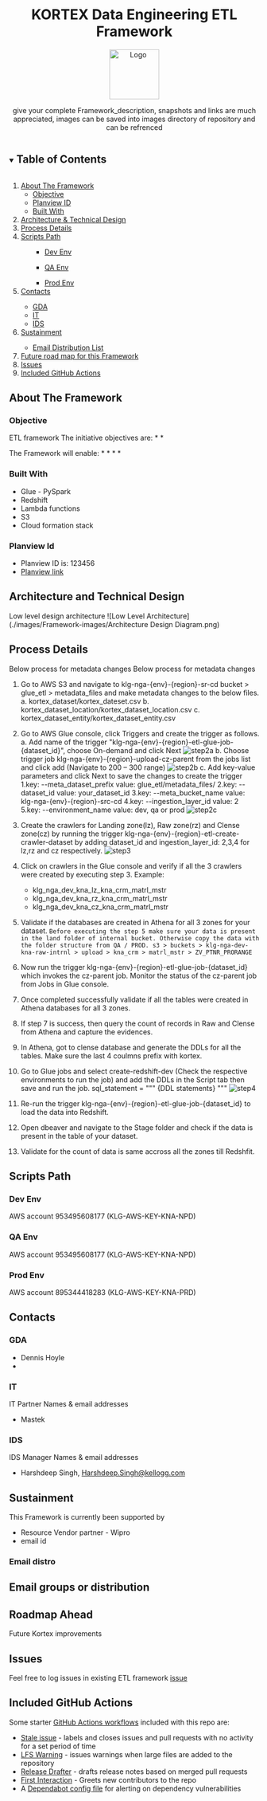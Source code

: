 <!-- Framework Title description and logo -->
<h1 align="center">KORTEX Data Engineering ETL Framework</h1>
<p align="center">
  <a href="https://github.com/kelloggcompany/kortex-etl-pipeline-devops">
    <img src="images/Global Data & Analytics_Logo_Block.gif" alt="Logo" width="100" height="100">
  </a>
</p>
<p align="center">
    give your complete Framework_description, snapshots and links are much appreciated, images can be saved into images directory of repository and can be refrenced
</p>



<!-- TABLE OF CONTENTS -->
<details open="open">
  <summary><h2 style="display: inline-block">Table of Contents</h2></summary>
  <ol>
    <li>
      <a href="#about-the-Framework">About The Framework</a>
      <ul>
        <li><a href="#Objective">Objective</a></li>
        <li><a href="#planview-id">Planview ID</a></li>
        <li><a href="#built-with">Built With</a></li>
      </ul>
    </li>
	<li><a href="#architecture-and-technical-design">Architecture & Technical Design</a></li>
	<li><a href="#process-details">Process Details</a></li>
    <li>
      <a href="#scripts-path">Scripts Path</a>
      <ul>
          <ul><li><a href="#dev-env">Dev Env</a></li></ul>
		  <ul><li><a href="#qa-env">QA Env</a></li></ul>
          <ul><li><a href="#prod-env">Prod Env</a></li></ul>
      </ul>
    </li>
    <li><a href="#contacts">Contacts</a></li>
      <ul>
		<li><a href="#GDA">GDA</a></li>
        <li><a href="#IT">IT</a></li>
		<li><a href="#IDS">IDS</a></li>
      </ul>
    <li><a href="#sustainment">Sustainment</a></li>
		<ul>
		<li><a href="#email-distro">Email Distribution List</a></li>
		</ul>
    <li><a href="#roadmap-ahead">Future road map for this Framework</a></li>
	<li><a href="#issues">Issues</a></li>
	<li><a href="#included-gitHub-actions">Included GitHub Actions</a></li>
  </ol>
</details>



<!-- ABOUT THE Framework -->
## About The Framework

### Objective
ETL framework
The initiative objectives are: 
* 
* 

The Framework will enable:
* 
* 
* 
* 


### Built With

* Glue - PySpark
* Redshift
* Lambda functions
* S3
* Cloud formation stack

### Planview Id
* Planview ID is: 123456
* [Planview link](https://change_link.com)


<!-- Architecture & Technical Design -->
## Architecture and Technical Design

Low level design architecture
![Low Level Architecture](./images/Framework-images/Architecture Design Diagram.png)

<!-- Process Details -->
## Process Details

Below process for metadata changes
Below process for metadata changes
1.	Go to AWS S3 and navigate to klg-nga-{env}-{region}-sr-cd bucket > glue_etl > metadata_files and make metadata changes to the below files.
		a. kortex_dataset/kortex_dateset.csv
		b. kortex_dataset_location/kortex_dataset_location.csv
		c. kortex_dataset_entity/kortex_dataset_entity.csv
2.	Go to AWS Glue console, click Triggers and create the trigger as follows.
		a. Add name of the trigger "klg-nga-{env}-{region}-etl-glue-job-{dataset_id}", choose On-demand and click Next
			![step2a](./images/Framework-images/step2a.png)
		b. Choose trigger job klg-nga-{env}-{region}-upload-cz-parent from the jobs list and click add (Navigate to 200 – 300 range)
			![step2b](./images/Framework-images/step2b.png)
		c.	Add key-value parameters and click Next to save the changes to create the trigger
			1.key: --meta_dataset_prefix value: glue_etl/metadata_files/
			2.key: --dataset_id value: your_dataset_id
			3.key: --meta_bucket_name value: klg-nga-{env}-{region}-src-cd
			4.key: --ingestion_layer_id value: 2
			5.key: --environment_name value: dev, qa or prod
			![step2c](./images/Framework-images/step2c.png)
3.	Create the crawlers for Landing zone(lz), Raw zone(rz) and Clense zone(cz) by running the trigger klg-nga-{env}-{region}-etl-create-crawler-dataset by adding dataset_id and ingestion_layer_id: 2,3,4 for lz,rz and cz respectively.
![step3](./images/Framework-images/step3.png)
4. 	Click on crawlers in the Glue console and verify if all the 3 crawlers were created by executing step 3.
	Example: 
	- klg_nga_dev_kna_lz_kna_crm_matrl_mstr
	- klg_nga_dev_kna_rz_kna_crm_matrl_mstr
	- klg_nga_dev_kna_cz_kna_crm_matrl_mstr

5.	Validate if the databases are created in Athena for all 3 zones for your dataset.
```Before executing the step 5 make sure your data is present in the land folder of internal bucket. Otherwise copy the data with the folder structure from QA / PROD. s3 > buckets > klg-nga-dev-kna-raw-intrnl > upload > kna_crm > matrl_mstr > ZV_PTNR_PRORANGE```
6.	Now run the trigger klg-nga-{env}-{region}-etl-glue-job-{dataset_id} which invokes the cz-parent job. Monitor the status of the cz-parent job from Jobs in Glue console.
7.	Once completed successfully validate if all the tables were created in Athena databases for all 3 zones.
8.	If step 7 is success, then query the count of records in Raw and Clense from Athena and capture the evidences.
9. 	In Athena, got to clense database and generate the DDLs for all the tables. Make sure the last 4 coulmns prefix with kortex.
10.	Go to Glue jobs and select create-redshift-dev (Check the respective environments to run the job) and add the DDLs in the Script tab then save and run the job.
sql_statement = """
{DDL statements}
"""
![step4](./images/Framework-images/step4.png)
11.	Re-run the trigger klg-nga-{env}-{region}-etl-glue-job-{dataset_id} to load the data into Redshift.
12. Open dbeaver and navigate to the Stage folder and check if the data is present in the table of your dataset.
13. Validate for the count of data is same accross all the zones till Redshfit.
	

<!-- Framework scripts path-->

## Scripts Path

### Dev Env
AWS account 953495608177 (KLG-AWS-KEY-KNA-NPD)

### QA Env
AWS account 953495608177 (KLG-AWS-KEY-KNA-NPD)

### Prod Env
AWS account 895344418283 (KLG-AWS-KEY-KNA-PRD)

<!-- CONTACTS -->
## Contacts
<!-- Global Data Analytics and Governance-->
### GDA
- Dennis Hoyle
- 

<!-- IT -->
### IT
IT Partner Names & email addresses
- Mastek

<!-- IDS Manager -->
### IDS
IDS Manager Names & email addresses
- Harshdeep Singh, Harshdeep.Singh@kellogg.com

<!-- SUSTAINMENT details -->
## Sustainment
This Framework is currently been supported by
* Resource Vendor partner - Wipro
* email id
### Email distro
Email groups or distribution
- 

## Roadmap Ahead
Future Kortex improvements

## Issues
Feel free to log issues in existing ETL framework
[issue](https://github.com/kelloggcompany/kortex-etl-pipeline-devops/issues)


## Included GitHub Actions
Some starter [GitHub Actions workflows](https://docs.github.com/en/actions/learn-github-actions) included with this repo are:
- [Stale issue](https://github.com/actions/stale) - labels and closes issues and pull requests with no activity for a set period of time
- [LFS Warning](https://github.com/ActionsDesk/lfs-warning) - issues warnings when large files are added to the repository
- [Release Drafter](https://github.com/marketplace/actions/release-drafter) - drafts release notes based on merged pull requests
- [First Interaction](https://github.com/actions/first-interaction) - Greets new contributors to the repo
- A [Dependabot config file](https://docs.github.com/en/github/administering-a-repository/configuration-options-for-dependency-updates) for alerting on dependency vulnerabilities
